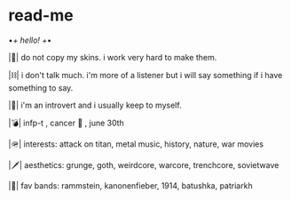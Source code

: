 # read-me
•*+ hello! +*•

|🚫| do not copy my skins. i work very hard to make them.

|⛓️| i don't talk much. i'm more of a listener but i will say something if i have something to say.

|🔫| i'm an introvert and i usually keep to myself.

|💣| infp-t , cancer 🦀 , june 30th

|🪖| interests: attack on titan, metal music, history, nature, war movies

|🗡️| aesthetics: grunge, goth, weirdcore, warcore, trenchcore, sovietwave

|🎸| fav bands: rammstein, kanonenfieber, 1914, batushka, patriarkh
